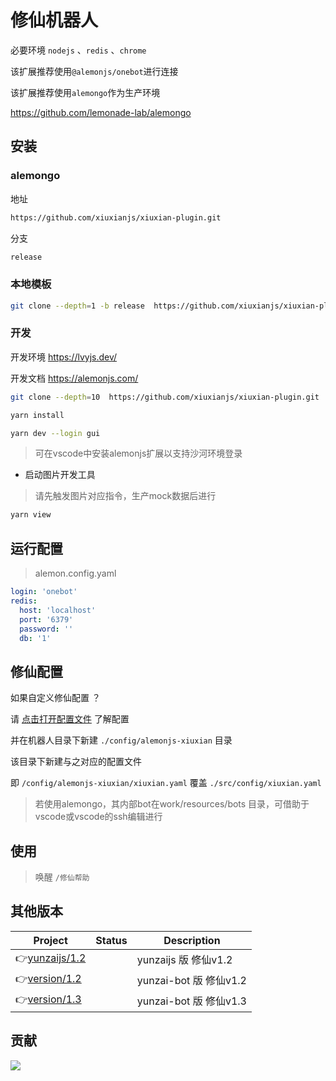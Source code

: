 # 修仙机器人

必要环境 `nodejs` 、`redis` 、`chrome`

该扩展推荐使用`@alemonjs/onebot`进行连接

该扩展推荐使用`alemongo`作为生产环境

https://github.com/lemonade-lab/alemongo

## 安装

### alemongo

地址

```sh
https://github.com/xiuxianjs/xiuxian-plugin.git
```

分支

```sh
release
```

### 本地模板

```sh
git clone --depth=1 -b release  https://github.com/xiuxianjs/xiuxian-plugin.git ./packages/xiuxian-plugin
```

### 开发

开发环境 https://lvyjs.dev/

开发文档 https://alemonjs.com/

```sh
git clone --depth=10  https://github.com/xiuxianjs/xiuxian-plugin.git
```

```sh
yarn install
```

```sh
yarn dev --login gui
```

> 可在vscode中安装alemonjs扩展以支持沙河环境登录

- 启动图片开发工具

> 请先触发图片对应指令，生产mock数据后进行

```sh
yarn view
```

## 运行配置

> alemon.config.yaml

```yaml
login: 'onebot'
redis:
  host: 'localhost'
  port: '6379'
  password: ''
  db: '1'
```

## 修仙配置

如果自定义修仙配置 ？

请 [点击打开配置文件](./src/config/xiuxian.yaml) 了解配置

并在机器人目录下新建 `./config/alemonjs-xiuxian` 目录

该目录下新建与之对应的配置文件

即 `/config/alemonjs-xiuxian/xiuxian.yaml` 覆盖 `./src/config/xiuxian.yaml`

> 若使用alemongo，其内部bot在work/resources/bots 目录，可借助于vscode或vscode的ssh编辑进行

## 使用

> 唤醒 `/修仙帮助`

## 其他版本

| Project          | Status | Description            |
| ---------------- | ------ | ---------------------- |
| 👉[yunzaijs/1.2] |        | yunzaijs 版 修仙v1.2   |
| 👉[version/1.2]  |        | yunzai-bot 版 修仙v1.2 |
| 👉[version/1.3]  |        | yunzai-bot 版 修仙v1.3 |

[yunzaijs/1.2]: https://github.com/xiuxianjs/xiuxian-plugin/tree/yunzaijs/1.2
[version/1.2]: https://github.com/xiuxianjs/xiuxian-plugin/tree/version/1.2
[version/1.3]: https://github.com/xiuxianjs/xiuxian-plugin/tree/version/1.3

## 贡献

<a href="https://github.com/xiuxianjs/xiuxian-plugin/graphs/contributors">
  <img src="https://contrib.rocks/image?repo=xiuxianjs/xiuxian-plugin" />
</a>
